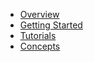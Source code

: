 - [Overview](index.md)
- [Getting Started](01_getting-started/)
- [Tutorials](02_tutorials/)
- [Concepts](03_concepts/)

